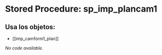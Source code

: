 # Stored Procedure: sp_imp_plancam1

## Usa los objetos:
- [[imp_camform1_plan]]

*No code available.*
